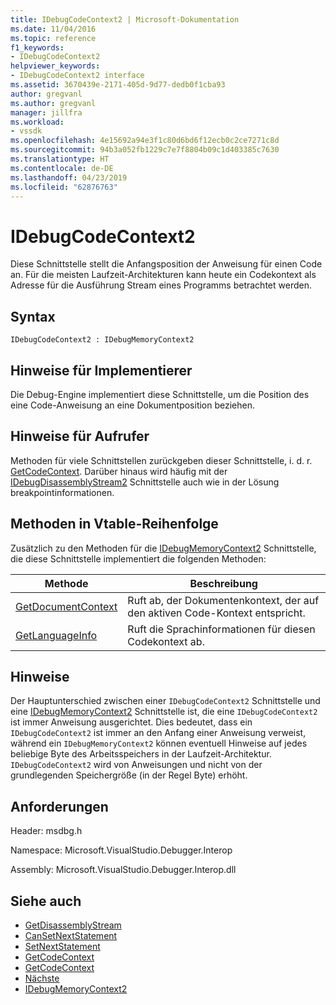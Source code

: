 ```yaml
---
title: IDebugCodeContext2 | Microsoft-Dokumentation
ms.date: 11/04/2016
ms.topic: reference
f1_keywords:
- IDebugCodeContext2
helpviewer_keywords:
- IDebugCodeContext2 interface
ms.assetid: 3670439e-2171-405d-9d77-dedb0f1cba93
author: gregvanl
ms.author: gregvanl
manager: jillfra
ms.workload:
- vssdk
ms.openlocfilehash: 4e15692a94e3f1c80d6bd6f12ecb0c2ce7271c8d
ms.sourcegitcommit: 94b3a052fb1229c7e7f8804b09c1d403385c7630
ms.translationtype: HT
ms.contentlocale: de-DE
ms.lasthandoff: 04/23/2019
ms.locfileid: "62876763"
---
```

# <a name="idebugcodecontext2"></a>IDebugCodeContext2
Diese Schnittstelle stellt die Anfangsposition der Anweisung für einen Code an. Für die meisten Laufzeit-Architekturen kann heute ein Codekontext als Adresse für die Ausführung Stream eines Programms betrachtet werden.

## <a name="syntax"></a>Syntax

```
IDebugCodeContext2 : IDebugMemoryContext2
```

## <a name="notes-for-implementers"></a>Hinweise für Implementierer
 Die Debug-Engine implementiert diese Schnittstelle, um die Position des eine Code-Anweisung an eine Dokumentposition beziehen.

## <a name="notes-for-callers"></a>Hinweise für Aufrufer
 Methoden für viele Schnittstellen zurückgeben dieser Schnittstelle, i. d. r. [GetCodeContext](../../../extensibility/debugger/reference/idebugstackframe2-getcodecontext.md). Darüber hinaus wird häufig mit der [IDebugDisassemblyStream2](../../../extensibility/debugger/reference/idebugdisassemblystream2.md) Schnittstelle auch wie in der Lösung breakpointinformationen.

## <a name="methods-in-vtable-order"></a>Methoden in Vtable-Reihenfolge
 Zusätzlich zu den Methoden für die [IDebugMemoryContext2](../../../extensibility/debugger/reference/idebugmemorycontext2.md) Schnittstelle, die diese Schnittstelle implementiert die folgenden Methoden:

|Methode|Beschreibung|
|------------|-----------------|
|[GetDocumentContext](../../../extensibility/debugger/reference/idebugcodecontext2-getdocumentcontext.md)|Ruft ab, der Dokumentenkontext, der auf den aktiven Code-Kontext entspricht.|
|[GetLanguageInfo](../../../extensibility/debugger/reference/idebugcodecontext2-getlanguageinfo.md)|Ruft die Sprachinformationen für diesen Codekontext ab.|

## <a name="remarks"></a>Hinweise
 Der Hauptunterschied zwischen einer `IDebugCodeContext2` Schnittstelle und eine [IDebugMemoryContext2](../../../extensibility/debugger/reference/idebugmemorycontext2.md) Schnittstelle ist, die eine `IDebugCodeContext2` ist immer Anweisung ausgerichtet. Dies bedeutet, dass ein `IDebugCodeContext2` ist immer an den Anfang einer Anweisung verweist, während ein `IDebugMemoryContext2` können eventuell Hinweise auf jedes beliebige Byte des Arbeitsspeichers in der Laufzeit-Architektur. `IDebugCodeContext2` wird von Anweisungen und nicht von der grundlegenden Speichergröße (in der Regel Byte) erhöht.

## <a name="requirements"></a>Anforderungen
 Header: msdbg.h

 Namespace: Microsoft.VisualStudio.Debugger.Interop

 Assembly: Microsoft.VisualStudio.Debugger.Interop.dll

## <a name="see-also"></a>Siehe auch
- [GetDisassemblyStream](../../../extensibility/debugger/reference/idebugprogram2-getdisassemblystream.md)
- [CanSetNextStatement](../../../extensibility/debugger/reference/idebugthread2-cansetnextstatement.md)
- [SetNextStatement](../../../extensibility/debugger/reference/idebugthread2-setnextstatement.md)
- [GetCodeContext](../../../extensibility/debugger/reference/idebugcanstopevent2-getcodecontext.md)
- [GetCodeContext](../../../extensibility/debugger/reference/idebugstackframe2-getcodecontext.md)
- [Nächste](../../../extensibility/debugger/reference/ienumdebugcodecontexts2-next.md)
- [IDebugMemoryContext2](../../../extensibility/debugger/reference/idebugmemorycontext2.md)